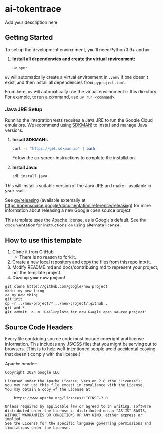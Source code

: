 # ai-tokentrace
Add your description here

## Getting Started

To set up the development environment, you'll need Python 3.9+ and `uv`.

1.  **Install all dependencies and create the virtual environment:**
    ```bash
    uv sync
    ```

`uv` will automatically create a virtual environment in `.venv` if one doesn't exist, and then install all dependencies from `pyproject.toml`.

From here, `uv` will automatically use the virtual environment in this directory. For example, to run a command, use `uv run <command>`.

### Java JRE Setup

Running the integration tests requires a Java JRE to run the Google Cloud emulators. We recommend using [SDKMAN!](https://sdkman.io/) to install and manage Java versions.

1.  **Install SDKMAN!:**
    ```bash
    curl -s "https://get.sdkman.io" | bash
    ```
    Follow the on-screen instructions to complete the installation.

2.  **Install Java:**
    ```bash
    sdk install java
    ```

This will install a suitable version of the Java JRE and make it available in your shell.

See [go/releasing](http://go/releasing) (available externally at
https://opensource.google/documentation/reference/releasing) for more information about
releasing a new Google open source project.

This template uses the Apache license, as is Google's default.  See the
documentation for instructions on using alternate license.

## How to use this template

1. Clone it from GitHub.
    * There is no reason to fork it.
1. Create a new local repository and copy the files from this repo into it.
1. Modify README.md and docs/contributing.md to represent your project, not the
   template project.
1. Develop your new project!

``` shell
git clone https://github.com/google/new-project
mkdir my-new-thing
cd my-new-thing
git init
cp -r ../new-project/* ../new-project/.github .
git add *
git commit -a -m 'Boilerplate for new Google open source project'
```

## Source Code Headers

Every file containing source code must include copyright and license
information. This includes any JS/CSS files that you might be serving out to
browsers. (This is to help well-intentioned people avoid accidental copying that
doesn't comply with the license.)

Apache header:

    Copyright 2024 Google LLC

    Licensed under the Apache License, Version 2.0 (the "License");
    you may not use this file except in compliance with the License.
    You may obtain a copy of the License at

        https://www.apache.org/licenses/LICENSE-2.0

    Unless required by applicable law or agreed to in writing, software
    distributed under the License is distributed on an "AS IS" BASIS,
    WITHOUT WARRANTIES OR CONDITIONS OF ANY KIND, either express or implied.
    See the License for the specific language governing permissions and
    limitations under the License.
